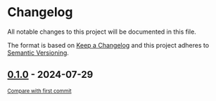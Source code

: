 # Changelog

All notable changes to this project will be documented in this file.

The format is based on [Keep a Changelog](http://keepachangelog.com/en/1.0.0/)
and this project adheres to [Semantic Versioning](http://semver.org/spec/v2.0.0.html).

<!-- insertion marker -->
## [0.1.0](https://github.com/tsypuk/aws-news/releases/tag/0.1.0) - 2024-07-29

<small>[Compare with first commit](https://github.com/tsypuk/aws-news/compare/f142b287a8ba93aec424f47c63158964b10edf55...0.1.0)</small>

